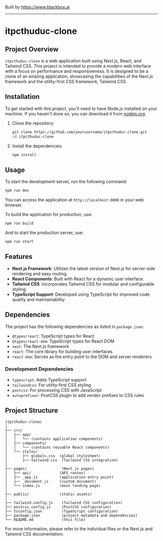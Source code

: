 
Built by https://www.blackbox.ai

---

# itpcthuduc-clone

## Project Overview
`itpcthuduc-clone` is a web application built using Next.js, React, and Tailwind CSS. This project is intended to provide a modern web interface with a focus on performance and responsiveness. It is designed to be a clone of an existing application, showcasing the capabilities of the Next.js framework and the utility-first CSS framework, Tailwind CSS.

## Installation
To get started with this project, you'll need to have Node.js installed on your machine. If you haven't done so, you can download it from [nodejs.org](https://nodejs.org/).

1. Clone the repository:
   ```bash
   git clone https://github.com/yourusername/itpcthuduc-clone.git
   cd itpcthuduc-clone
   ```

2. Install the dependencies:
   ```bash
   npm install
   ```

## Usage
To start the development server, run the following command:

```bash
npm run dev
```

You can access the application at `http://localhost:8000` in your web browser.

To build the application for production, use:

```bash
npm run build
```

And to start the production server, use:

```bash
npm run start
```

## Features
- **Next.js Framework**: Utilizes the latest version of Next.js for server-side rendering and easy routing.
- **React Components**: Built with React for a dynamic user interface.
- **Tailwind CSS**: Incorporates Tailwind CSS for modular and configurable styling.
- **TypeScript Support**: Developed using TypeScript for improved code quality and maintainability.

## Dependencies
The project has the following dependencies as listed in `package.json`:
- `@types/react`: TypeScript types for React
- `@types/react-dom`: TypeScript types for React DOM
- `next`: The Next.js framework
- `react`: The core library for building user interfaces
- `react-dom`: Serves as the entry point to the DOM and server renderers

### Development Dependencies
- `typescript`: Adds TypeScript support
- `tailwindcss`: For utility-first CSS styling
- `postcss`: For processing CSS with JavaScript
- `autoprefixer`: PostCSS plugin to add vendor prefixes to CSS rules

## Project Structure
```
itpcthuduc-clone/
│
├── src/
│   ├── app/
│   │   └── (contains application components)
│   ├── components/
│   │   └── (contains reusable React components)
│   └── styles/
│       ├── globals.css  (global stylesheet)
│       ├── tailwind.css  (Tailwind CSS integration)
│
├── pages/                (Next.js pages)
│   ├── api/             (API routes)
│   ├── _app.js          (application entry point)
│   ├── _document.js     (custom document)
│   └── index.js         (main landing page)
│
├── public/              (static assets)
│
├── tailwind.config.js    (Tailwind CSS configuration)
├── postcss.config.js     (PostCSS configuration)
├── tsconfig.json         (TypeScript configuration)
├── package.json          (project metadata and dependencies)
└── README.md             (this file)
```

For more information, please refer to the individual files or the Next.js and Tailwind CSS documentation.